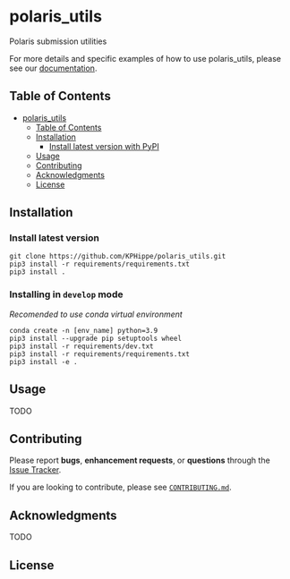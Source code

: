 # polaris_utils

<!-- TODO: Add badges -->
<!-- [![PyPI version](https://badge.fury.io/py/mdlearn.svg)](https://badge.fury.io/py/mdlearn) -->
<!-- [![Documentation Status](https://readthedocs.org/projects/mdlearn/badge/?version=latest)](https://mdlearn.readthedocs.io/en/latest/?badge=latest) -->

Polaris submission utilities 

For more details and specific examples of how to use polaris_utils, please see our [documentation](https://readthedocs.org/).

## Table of Contents
- [polaris_utils](#polarisutils)
  - [Table of Contents](#table-of-contents)
  - [Installation](#installation)
    - [Install latest version with PyPI](#install-latest-version-with-pypi)
  - [Usage](#usage)
  - [Contributing](#contributing)
  - [Acknowledgments](#acknowledgments)
  - [License](#license)

## Installation

### Install latest version

```
git clone https://github.com/KPHippe/polaris_utils.git
pip3 install -r requirements/requirements.txt
pip3 install .
``` 

### Installing in `develop` mode
*Recomended to use conda virtual environment*
```
conda create -n [env_name] python=3.9
pip3 install --upgrade pip setuptools wheel
pip3 install -r requirements/dev.txt
pip3 install -r requirements/requirements.txt
pip3 install -e .
```

## Usage

TODO

## Contributing

Please report **bugs**, **enhancement requests**, or **questions** through the [Issue Tracker](https://github.com/KPHippe/polaris_utils/issues).

If you are looking to contribute, please see [`CONTRIBUTING.md`](https://github.com/KPHippe/polaris_utils/blob/main/CONTRIBUTING.md).


## Acknowledgments

TODO

## License

<!-- polaris_utils has a TODO license, as seen in the [LICENSE](https://github.com/ramanathanlab/mdlearn/blob/main/LICENSE) file. -->
